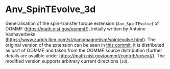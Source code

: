 # Anv_SpinTEvolve_3d

Generalisation of the spin-transfer torque extension (`Anv_SpinTEvolve`) of
OOMMF (https://math.nist.gov/oommf/), initially written by Antoine Vanhaverbeke
(https://www.zurich.ibm.com/st/nanomagnetism/spintevolve.html). The original
version of the extension can be seen in
[this commit](https://github.com/oommf-extensions/anv-spintevolve-3d/tree/75ddb5d04c40a7c7213ab2bba9cf1f4e7e0d79a8),
it is distributed as part of OOMMF and taken from the OOMMF source distribution (further details are availble under https://math.nist.gov/oommf/contrib/oxsext/).
The modified version supports arbitrary current directions (`3d`).
